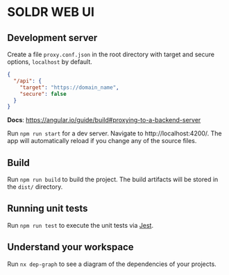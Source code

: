 # SOLDR WEB UI

## Development server

Create a file `proxy.conf.json` in the root directory with target and secure options, `localhost` by default.
```json
{
  "/api": {
    "target": "https://domain_name",
    "secure": false
  }
}
```
**Docs**: https://angular.io/guide/build#proxying-to-a-backend-server

Run `npm run start` for a dev server. Navigate to http://localhost:4200/. The app will automatically reload if you
change any of the source files.

## Build

Run `npm run build` to build the project. The build artifacts will be stored in the `dist/` directory.

## Running unit tests

Run `npm run test` to execute the unit tests via [Jest](https://jestjs.io).

## Understand your workspace

Run `nx dep-graph` to see a diagram of the dependencies of your projects.
